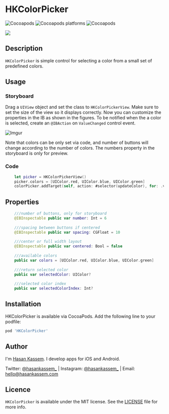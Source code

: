 # HKColorPicker
![Cocoapods](https://img.shields.io/cocoapods/v/HKColorPicker)
![Cocoapods platforms](https://img.shields.io/cocoapods/p/HKColorPicker)
![Cocoapods](https://img.shields.io/cocoapods/l/HKColorPicker)

![](https://media.giphy.com/media/jTqtcw99mBmOkUx6hk/giphy.gif)
## Description
`HKColorPicker` is  simple control for selecting a color from a small set of predefined colors.


## Usage
### Storyboard
Drag a `UIView` object and set the class to `HKColorPickerView`. 
Make sure to set the size of the view so it displays correctly. Now you can customize the 
properties in the IB as shown in the figures.
To be notified when the a color is selected, create an `@IBAction` on `ValueChanged` control event.

![Imgur](https://imgur.com/axb7Tnr.png)

Note that colors can be only set via code, and number of buttons will change according to the number of colors. The numbers property in the storyboard is only for preview.

### Code
```swift
	let picker = HKColorPickerView()
	picker.colors = [UIColor.red, UIColor.blue, UIColor.green]
	colorPicker.addTarget(self, action: #selector(updateColor), for: .valueChanged)
```

## Properties

```swift
	///number of buttons, only for storyboard
	@IBInspectable public var number: Int = 6
	
	///spacing between buttons if centered
	@IBInspectable public var spacing: CGFloat = 10
	
	///center or full width layout
	@IBInspectable public var centered: Bool = false
	
	///available colors
	public var colors = [UIColor.red, UIColor.blue, UIColor.green]
	
	///return selected color
	public var selectedColor: UIColor?
	
	///selected color index
	public var selectedColorIndex: Int?
```


## Installation
HKColorPicker is available via CocoaPods. Add the following line to your podfile:
```ruby
pod 'HKColorPicker'
```


## Author
I'm [Hasan Kassem](https://hasankassem.com). I develop apps for iOS and Android.

Twitter: [@hasankassem_](https://twitter.com/hasankassem_) | Instagram: [@hasankassem_](https://instagram.com/hasankassem_) | Email: [hello@hasankassem.com](mailto:hello@hasankassem.com)  

## Licence

`HKColorPicker` is available under the MIT license. See the [LICENSE](LICENSE) file for more info.
